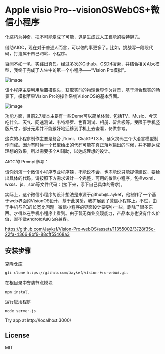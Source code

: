 # Apple visio Pro--visionOSWebOS+微信小程序

化腐朽为神奇，把不可能变成了可能，这是生成式人工智能的独特魅力。

借助AIGC，现在对于普通人而言，可以做的事更多了。比如，挑战写一段段代码，打造属于自己网站、小程序。

百闻不如一见，实践出真知。经过多次的Github、CSDN搜索，并结合相关AI大模型，我终于完成了人生中的第一个小程序——“Vision Pro模拟”。

![image](https://github.com/fireflyrqh/visio/assets/27807431/5ca37db6-40b1-4dec-847c-19672724da27)

该小程序主要利用后置摄像头，获取实时的物理世界作为背景，基于混合现实的场景下，模拟苹果Vision Pro的操作系统VisionOS的基本界面。

![image](https://github.com/fireflyrqh/visio/assets/27807431/be36d747-c407-41c4-8073-f69ef468c7b5)


功能方面，目前2.7版本主要有一些Demo可以简单体验，包括TV、Music、今天吃什么、天气、网速测试、韦特塔罗、色盲测试、相册、留言板等。受限于手机竖版尺寸，部分元素并不能很好地迁移到手机上去查看，仅供参考。


这次的小程序制作主要是结合了kimi、ChatGPT3.5、通义灵码三个大语言模型制作而成。因为有时候一个模型给出的代码可能在真正落地输出的时候，并不能达成理想的效果，所以需要多个AI辅助，以达成理想的设计。

AIGC的 Prompt参考：

请你扮演一个微信小程序专业程序猿，不能说不会，也不能说只能提供建议，要给出具体的代码。请按照下方需求设计一个完整，可用的微信小程序，包括wxml、wxss、js、json等文件代码：(接下来，写下自己具体的需求)。


实际上，这个微信小程序的设计想法是来源于github@Jaykef，他制作了一个基于web界面的VisionOS设计，基于此灵感，我扩展到了微信小程序上。不过，由于手机与PC的长宽比问题，微信小程序的界面设计要更小一些，删除了很多东西。才得以在手机小程序上看到。由于暂无商业变现能力，产品本身也没有什么价值，暂不做Android和iOS的兼容。


https://github.com/Jaykef/Vision-Pro-webOS/assets/11355002/3728f35c-22fa-4366-8bf9-88cff55468a3



## 安装步骤
克隆仓库
   
   ```
   git clone https://github.com/Jaykef/Vision-Pro-webOS.git
   ``` 
在根目录中安装节点模块
   
  ```
  npm install
  ```
运行应用程序
   
   ```
   node server.js
   ```

   Try app at http://localhost:3000/
   

## License
MIT
